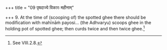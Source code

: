+++
title = "09 पृषदाज्ये विकारः महीनाम्"

+++
9. At the time of (scooping of) the spotted ghee there should be modification with mahīnāṁ payosi... (the Adhvaryu) scoops ghee in the holding pot of spotted ghee; then curds twice and then twice ghee.[^1]  


[^1]: See VIII.2.8.
